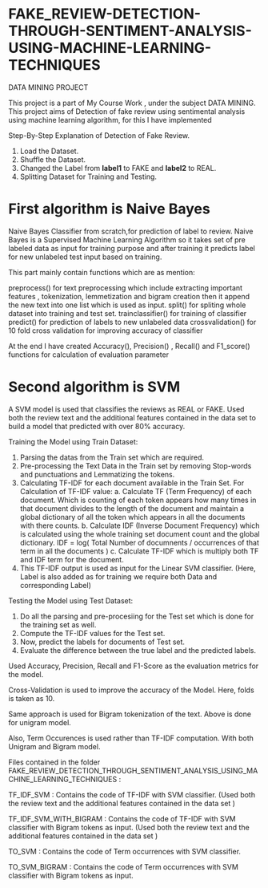 # FAKE_REVIEW-DETECTION-THROUGH-SENTIMENT-ANALYSIS-USING-MACHINE-LEARNING-TECHNIQUES
DATA MINING PROJECT

This project is a part of My Course Work , under the subject DATA MINING.		
This project aims of Detection of fake review using sentimental analysis using machine learning algorithm, for this I have implemented 

Step-By-Step Explanation of Detection of Fake Review.
1. Load the Dataset.
2. Shuffle the Dataset.
3. Changed the Label from __label1__ to FAKE and __label2__ to REAL.
4. Splitting Dataset for Training and Testing.

# First algorithm is Naive Bayes
Naive Bayes Classifier from scratch,for prediction of label to review.
Naive Bayes is a Supervised Machine Learning Algorithm so it takes set of pre labeled data as input for training purpose and after training it predicts label for new unlabeled test input based on training.

This part mainly contain functions which are as mention:

preprocess() for text preprocessing which include extracting important features , tokenization, lemmetization and bigram creation then it append the new text into one list which is  used as input.
split() for spliting whole dataset into training and test set.
trainclassifier() for training of classifier
predict() for prediction of labels to new unlabeled data
crossvalidation() for 10 fold cross validation for improving accuracy of classifier

At the end I have created Accuracy(), Precision() , Recall() and F1_score() functions for calculation of evaluation parameter


# Second algorithm is SVM

A SVM model is used that classifies the reviews as REAL or FAKE. Used both the review text and the additional features contained in the data set to build a model that predicted with over 80% accuracy.

Training the Model using Train Dataset:
1. Parsing the datas from the Train set which are required.
2. Pre-processing the Text Data in the Train set by removing Stop-words and punctuations and Lemmatizing the tokens. 
3. Calculating TF-IDF for each document available in the Train Set. For Calculation of TF-IDF value:
  a. Calculate TF (Term Frequency) of each document. Which is counting of each token appears how many times in that document divides to the      length of the document and maintain a global dictionary of all the token which appears in all the documents with there counts.
  b. Calculate IDF (Inverse Document Frequency) which is calculated using the whole training set document count and the global dictionary.
     IDF = log( Total Number of documnents / occurrences of that term in all the documents )
  c. Calculate TF-IDF which is multiply both TF and IDF term for the document.
4. This TF-IDF output is used as input for the Linear SVM classifier. 
   (Here, Label is also added as for training we require both Data and corresponding Label)
   
Testing the Model using Test Dataset:
1. Do all the parsing and pre-procesiing for the Test set which is done for the training set as well.
2. Compute the TF-IDF values for the Test set.
3. Now, predict the labels for documents of Test set.
4. Evaluate the difference between the true label and the predicted labels.

Used Accuracy, Precision, Recall and F1-Score as the evaluation metrics for the model.

Cross-Validation is used to improve the accuracy of the Model. Here, folds is taken as 10.

Same approach is used for Bigram tokenization of the text. Above is done for unigram model.

Also, Term Occurences is used rather than TF-IDF computation. With both Unigram and Bigram model. 

Files contained in the folder FAKE_REVIEW_DETECTION_THROUGH_SENTIMENT_ANALYSIS_USING_MACHINE_LEARNING_TECHNIQUES :

TF_IDF_SVM : Contains the code of TF-IDF with SVM classifier. (Used both the review text and the additional features contained in the                 data set )

TF_IDF_SVM_WITH_BIGRAM : Contains the code of TF-IDF with SVM classifier with Bigram tokens as input. (Used both the review text and the                          additional features contained in the data set )

TO_SVM : Contains the code of Term occurrences with SVM classifier.

TO_SVM_BIGRAM : Contains the code of Term occurrences with SVM classifier with Bigram tokens as input.

